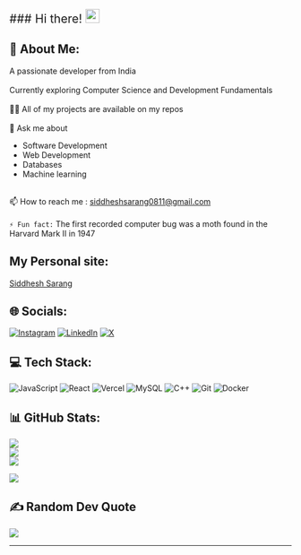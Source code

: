 <span style="font-size:1.5em;">### Hi there! <img src="https://emojis.slackmojis.com/emojis/images/1536351075/4594/blob-wave.gif" width="25"/></span> 

## 💫 About Me:
A passionate developer from India<br><br>
Currently exploring Computer Science and Development Fundamentals <br><br>👨‍💻 
All of my projects are available on my repos<br><br>💬 Ask me about<br>
- Software Development<br>
- Web Development<br>
- Databases<br>
- Machine learning<br><br>

📫 How to reach me : siddheshsarang0811@gmail.com<br><br>`⚡ Fun fact:` The first recorded computer bug was a moth found in the Harvard Mark II in 1947


## My Personal site:
[Siddhesh Sarang](https://siddheshumeshsarang.vercel.app)


## 🌐 Socials:
[![Instagram](https://img.shields.io/badge/Instagram-%23E4405F.svg?logo=Instagram&logoColor=white)](https://instagram.com/iamsid08 ) [![LinkedIn](https://img.shields.io/badge/LinkedIn-%230077B5.svg?logo=linkedin&logoColor=white)](https://linkedin.com/in/siddhesh-sarang-3a060a2a2 ) [![X](https://img.shields.io/badge/X-black.svg?logo=X&logoColor=white)](https://x.com/iamsid08_) 

## 💻 Tech Stack:

![JavaScript](https://img.shields.io/badge/javascript-%23323330.svg?style=for-the-badge&logo=javascript&logoColor=%23F7DF1E) 
![React](https://img.shields.io/badge/react-%2320232a.svg?style=for-the-badge&logo=react&logoColor=%2361DAFB) ![Vercel](https://img.shields.io/badge/vercel-%23000000.svg?style=for-the-badge&logo=vercel&logoColor=white)
![MySQL](https://img.shields.io/badge/mysql-4479A1.svg?style=for-the-badge&logo=mysql&logoColor=white)
![C++](https://img.shields.io/badge/c++-%2300599C.svg?style=for-the-badge&logo=c%2B%2B&logoColor=white) ![Git](https://img.shields.io/badge/git-%23F05033.svg?style=for-the-badge&logo=git&logoColor=white) ![Docker](https://img.shields.io/badge/docker-%230db7ed.svg?style=for-the-badge&logo=docker&logoColor=white)

## 📊 GitHub Stats:
![](https://github-readme-stats.vercel.app/api?username=SIDDHESHUMESHSARANG&theme=github_dark&hide_border=true&include_all_commits=true&count_private=true)<br/>
![](https://github-readme-streak-stats.herokuapp.com/?user=SIDDHESHUMESHSARANG&theme=github_dark&hide_border=true)<br/>
![](https://github-readme-stats.vercel.app/api/top-langs/?username=SIDDHESHUMESHSARANG&theme=github_dark&hide_border=true&include_all_commits=true&count_private=true&layout=compact)


![](https://github-profile-trophy.vercel.app/?username=SIDDHESHUMESHSARANG&theme=radical&no-frame=true&no-bg=false&margin-w=4)

## ✍️ Random Dev Quote
![](https://quotes-github-readme.vercel.app/api?type=vetical&theme=merko)

---


<!-- Proudly created with GPRM ( https://gprm.itsvg.in ) -->
